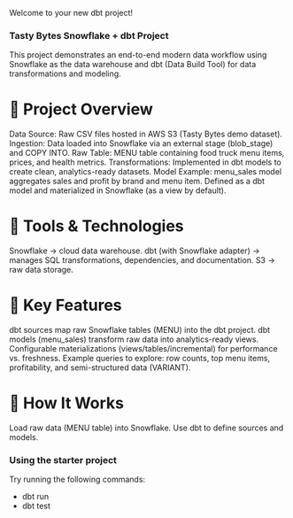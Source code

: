 Welcome to your new dbt project!



### Tasty Bytes Snowflake + dbt Project
This project demonstrates an end-to-end modern data workflow using Snowflake as the data warehouse and dbt (Data Build Tool) for data transformations and modeling.
# 🔹 Project Overview
Data Source: Raw CSV files hosted in AWS S3 (Tasty Bytes demo dataset).
Ingestion: Data loaded into Snowflake via an external stage (blob_stage) and COPY INTO.
Raw Table: MENU table containing food truck menu items, prices, and health metrics.
Transformations: Implemented in dbt models to create clean, analytics-ready datasets.
Model Example:
menu_sales model aggregates sales and profit by brand and menu item.
Defined as a dbt model and materialized in Snowflake (as a view by default).
# 🔹 Tools & Technologies
Snowflake → cloud data warehouse.
dbt (with Snowflake adapter) → manages SQL transformations, dependencies, and documentation.
S3 → raw data storage.
# 🔹 Key Features
dbt sources map raw Snowflake tables (MENU) into the dbt project.
dbt models (menu_sales) transform raw data into analytics-ready views.
Configurable materializations (views/tables/incremental) for performance vs. freshness.
Example queries to explore: row counts, top menu items, profitability, and semi-structured data (VARIANT).
# 🔹 How It Works
Load raw data (MENU table) into Snowflake.
Use dbt to define sources and models.


### Using the starter project

Try running the following commands:
- dbt run
- dbt test 
